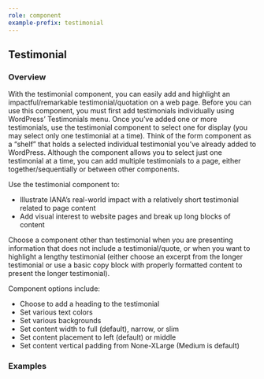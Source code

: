 ```yaml
---
role: component
example-prefix: testimonial
---
```


## Testimonial

### Overview

With the testimonial component, you can easily add and highlight an impactful/remarkable testimonial/quotation on a web
page. Before you can use this component, you must first add testimonials individually using WordPress’ Testimonials
menu. Once you’ve added one or more testimonials, use the testimonial component to select one for display (you may
select only one testimonial at a time). Think of the form component as a “shelf” that holds a selected individual
testimonial you’ve already added to WordPress. Although the component allows you to select just one testimonial at a
time, you can add multiple testimonials to a page, either together/sequentially or between other components.

Use the testimonial component to:

* Illustrate IANA’s real-world impact with a relatively short testimonial related to page content
* Add visual interest to website pages and break up long blocks of content

Choose a component other than testimonial when you are presenting information that does not include a testimonial/quote,
or when you want to highlight a lengthy testimonial (either choose an excerpt from the longer testimonial or use a basic
copy block with properly formatted content to present the longer testimonial).

Component options include:

* Choose to add a heading to the testimonial
* Set various text colors
* Set various backgrounds
* Set content width to full (default), narrow, or slim
* Set content placement to left (default) or middle
* Set content vertical padding from None-XLarge (Medium is default)

### Examples
